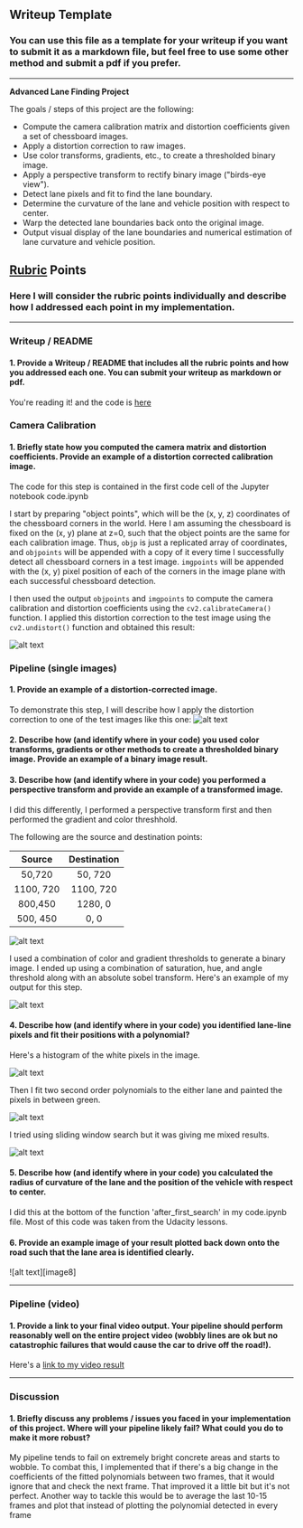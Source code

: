 ## Writeup Template

### You can use this file as a template for your writeup if you want to submit it as a markdown file, but feel free to use some other method and submit a pdf if you prefer.

---

**Advanced Lane Finding Project**

The goals / steps of this project are the following:

* Compute the camera calibration matrix and distortion coefficients given a set of chessboard images.
* Apply a distortion correction to raw images.
* Use color transforms, gradients, etc., to create a thresholded binary image.
* Apply a perspective transform to rectify binary image ("birds-eye view").
* Detect lane pixels and fit to find the lane boundary.
* Determine the curvature of the lane and vehicle position with respect to center.
* Warp the detected lane boundaries back onto the original image.
* Output visual display of the lane boundaries and numerical estimation of lane curvature and vehicle position.

[//]: # (Image References)

[image1]: ./camera_cal/distortion.png "Undistorted"
[image2]: ./camera_cal/distortion_example.png "Road Undistorted"
[image3]: ./output_images/transformed_test3.jpg "Bird eye view example"
[image4]: ./output_images/grad_thresh_transformed_test3.jpg "Threshold Example"
[image5]: ./camera_cal/histogram.png "Histogram"
[image6]: ./camera_cal/polyfit.png "Fiting the polynomials"
[image7]: ./output_images/sliding_window_grad_thresh_transformed_test3.jpg "Fitting the polynomials"
[image7]: ./output_images/road_plot_test3.jpg "Plotting it back on the road"

[video1]: ./project_video.mp4 "Video"

## [Rubric](https://review.udacity.com/#!/rubrics/571/view) Points

### Here I will consider the rubric points individually and describe how I addressed each point in my implementation.  

---

### Writeup / README

#### 1. Provide a Writeup / README that includes all the rubric points and how you addressed each one.  You can submit your writeup as markdown or pdf. 

You're reading it! and the code is [here](https://github.com/HarryPahwa/AdvancedLaneFinding_ComputerVision/blob/master/code.ipynb)

### Camera Calibration

#### 1. Briefly state how you computed the camera matrix and distortion coefficients. Provide an example of a distortion corrected calibration image.

The code for this step is contained in the first code cell of the Jupyter notebook code.ipynb

I start by preparing "object points", which will be the (x, y, z) coordinates of the chessboard corners in the world. Here I am assuming the chessboard is fixed on the (x, y) plane at z=0, such that the object points are the same for each calibration image.  Thus, `objp` is just a replicated array of coordinates, and `objpoints` will be appended with a copy of it every time I successfully detect all chessboard corners in a test image.  `imgpoints` will be appended with the (x, y) pixel position of each of the corners in the image plane with each successful chessboard detection.  

I then used the output `objpoints` and `imgpoints` to compute the camera calibration and distortion coefficients using the `cv2.calibrateCamera()` function.  I applied this distortion correction to the test image using the `cv2.undistort()` function and obtained this result: 

![alt text][image1]

### Pipeline (single images)

#### 1. Provide an example of a distortion-corrected image.

To demonstrate this step, I will describe how I apply the distortion correction to one of the test images like this one:
![alt text][image2]

#### 2. Describe how (and identify where in your code) you used color transforms, gradients or other methods to create a thresholded binary image.  Provide an example of a binary image result.
#### 3. Describe how (and identify where in your code) you performed a perspective transform and provide an example of a transformed image.

I did this differently, I performed a perspective transform first and then performed the gradient and color threshhold. 

The following are the source and destination points:

| Source        | Destination   | 
|:-------------:|:-------------:| 
| 50,720      | 50, 720        | 
| 1100, 720      | 1100, 720      |
| 800,450     | 1280, 0      |
| 500, 450      | 0, 0        |

![alt text][image3]

I used a combination of color and gradient thresholds to generate a binary image. I ended up using a combination of saturation, hue, and angle threshold along with an absolute sobel transform.  Here's an example of my output for this step.  

![alt text][image4]


#### 4. Describe how (and identify where in your code) you identified lane-line pixels and fit their positions with a polynomial?

Here's a histogram of the white pixels in the image.

![alt text][image5]

Then I fit two second order polynomials to the either lane and painted the pixels in between green. 

![alt text][image6]

I tried using sliding window search but it was giving me mixed results.

![alt text][image7]

#### 5. Describe how (and identify where in your code) you calculated the radius of curvature of the lane and the position of the vehicle with respect to center.

I did this at the bottom of the function 'after_first_search' in my code.ipynb file. Most of this code was taken from the Udacity lessons.

#### 6. Provide an example image of your result plotted back down onto the road such that the lane area is identified clearly.

![alt text][image8]

---

### Pipeline (video)

#### 1. Provide a link to your final video output.  Your pipeline should perform reasonably well on the entire project video (wobbly lines are ok but no catastrophic failures that would cause the car to drive off the road!).

Here's a [link to my video result](./project_video_output.mp4)

---

### Discussion

#### 1. Briefly discuss any problems / issues you faced in your implementation of this project.  Where will your pipeline likely fail?  What could you do to make it more robust?

My pipeline tends to fail on extremely bright concrete areas and starts to wobble. To combat this, I implemented that if there's a big change in the coefficients of the fitted polynomials between two frames, that it would ignore that and check the next frame. That improved it a little bit but it's not perfect. Another way to tackle this would be to average the last 10-15 frames and plot that instead of plotting the polynomial detected in every frame

